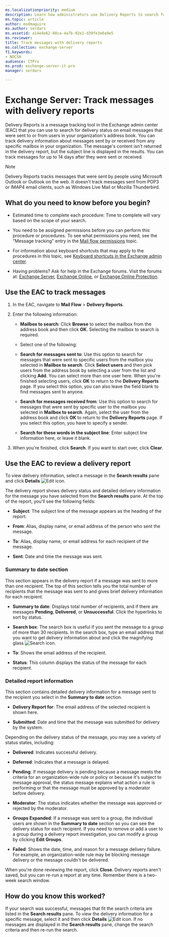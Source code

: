 ```yaml
---
ms.localizationpriority: medium
description: Learn how administrators use Delivery Reports to search for the delivery status of email messages in an Exchange Server 2016 or Exchange Server 2019 organization.
ms.topic: article
author: msdmaguire
ms.author: serdars
ms.assetid: a14e4e62-08ca-4a7b-92e1-d39fe3e0a9e5
ms.reviewer: 
title: Track messages with delivery reports
ms.collection: exchange-server
f1.keywords:
- NOCSH
audience: ITPro
ms.prod: exchange-server-it-pro
manager: serdars

---
```


# Exchange Server: Track messages with delivery reports

Delivery Reports is a message tracking tool in the Exchange admin center (EAC) that you can use to search for delivery status on email messages that were sent to or from users in your organization's address book. You can track delivery information about messages sent by or received from any specific mailbox in your organization. The message's content isn't returned in the delivery report, but the subject line is displayed in the results. You can track messages for up to 14 days after they were sent or received.

> [!NOTE]
> Delivery Reports tracks messages that were sent by people using Microsoft Outlook or Outlook on the web. It doesn't track messages sent from POP3 or IMAP4 email clients, such as Windows Live Mail or Mozilla Thunderbird.

## What do you need to know before you begin?

- Estimated time to complete each procedure: Time to complete will vary based on the scope of your search.

- You need to be assigned permissions before you can perform this procedure or procedures. To see what permissions you need, see the "Message tracking" entry in the [Mail flow permissions](../../permissions/feature-permissions/mail-flow-permissions.md) topic.

- For information about keyboard shortcuts that may apply to the procedures in this topic, see [Keyboard shortcuts in the Exchange admin center](../../about-documentation/exchange-admin-center-keyboard-shortcuts.md).

- Having problems? Ask for help in the Exchange forums. Visit the forums at: [Exchange Server](https://social.technet.microsoft.com/forums/office/home?category=exchangeserver), [Exchange Online](/answers/topics/office-exchange-server-itpro.html), or [Exchange Online Protection](https://social.technet.microsoft.com/forums/forefront/home?forum=FOPE).

## Use the EAC to track messages

1. In the EAC, navigate to **Mail Flow** \> **Delivery Reports**.

2. Enter the following information:

   - **Mailbox to search**: Click **Browse** to select the mailbox from the address book and then click **OK**. Selecting the mailbox to search is required.

   - Select one of the following:

   - **Search for messages sent to**: Use this option to search for messages that were sent to specific users from the mailbox you selected in **Mailbox to search**. Click **Select users** and then pick users from the address book by selecting a user from the list and clicking **Add**. You can select more than one user here. When you're finished selecting users, click **OK** to return to the **Delivery Reports** page. If you select this option, you can also leave the field blank to find messages sent to anyone.

   - **Search for messages received from**: Use this option to search for messages that were sent by specific user to the mailbox you selected in **Mailbox to search**. Again, select the user from the address book and click **OK** to return to the **Delivery Reports** page. If you select this option, you have to specify a sender.

   - **Search for these words in the subject line**: Enter subject line information here, or leave it blank.

3. When you're finished, click **Search**. If you want to start over, click **Clear**.

## Use the EAC to review a delivery report

To view delivery information, select a message in the **Search results** pane and click **Details** ![Edit icon](../../media/ITPro_EAC_EditIcon.png).

The delivery report shows delivery status and detailed delivery information for the message you have selected from the **Search results** pane. At the top of the report, you'll see the following fields:

- **Subject**: The subject line of the message appears as the heading of the report.

- **From**: Alias, display name, or email address of the person who sent the message.

- **To**: Alias, display name, or email address for each recipient of the message.

- **Sent**: Date and time the message was sent.

### Summary to date section

This section appears in the delivery report if a message was sent to more than one recipient. The top of this section tells you the total number of recipients that the message was sent to and gives brief delivery information for each recipient.

- **Summary to date**: Displays total number of recipients, and if there are messages **Pending**, **Delivered**, or **Unsuccessful**. Click the hyperlinks to sort by status.

- **Search box**: The search box is useful if you sent the message to a group of more than 30 recipients. In the search box, type an email address that you want to get delivery information about and click the magnifying glass ![Search icon](../../media/ITPro_EAC_.png).

- **To**: Shows the email address of the recipient.

- **Status**: This column displays the status of the message for each recipient.

### Detailed report information

This section contains detailed delivery information for a message sent to the recipient you select in the **Summary to date** section.

- **Delivery Report for**: The email address of the selected recipient is shown here.

- **Submitted**: Date and time that the message was submitted for delivery by the system.

Depending on the delivery status of the message, you may see a variety of status states, including:

- **Delivered**: Indicates successful delivery.

- **Deferred**: Indicates that a message is delayed.

- **Pending**: If message delivery is pending because a message meets the criteria for an organization-wide rule or policy or because it's subject to message approval, the status message explains what action a rule is performing or that the message must be approved by a moderator before delivery.

- **Moderator**: The status indicates whether the message was approved or rejected by the moderator.

- **Groups Expanded**: If a message was sent to a group, the individual users are shown in the **Summary to date** section so you can see the delivery status for each recipient. If you need to remove or add a user to a group during a delivery report investigation, you can modify a group by clicking **Edit Groups**.

- **Failed**: Shows the date, time, and reason for a message delivery failure. For example, an organization-wide rule may be blocking message delivery or the message couldn't be delivered.

When you're done reviewing the report, click **Close**. Delivery reports aren't saved, but you can re-run a report at any time. Remember there is a two-week search window.

## How do you know this worked?

If your search was successful, messages that fit the search criteria are listed in the **Search results** pane. To view the delivery information for a specific message, select it and then click **Details** ![Edit icon](../../media/ITPro_EAC_EditIcon.png). If no messages are displayed in the **Search results** pane, change the search criteria and then re-run the search.